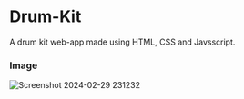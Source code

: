 # Drum-Kit
A drum kit web-app made using HTML, CSS and Javsscript.

### Image
![Screenshot 2024-02-29 231232](https://github.com/ajilkumar/Drum-Kit/assets/72295862/daa46712-5eab-454e-9380-9a2dc204220a)
